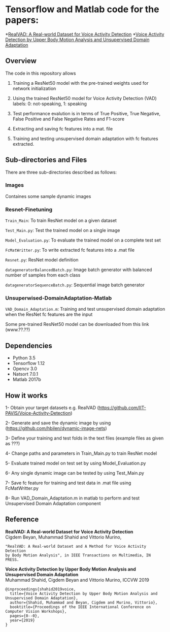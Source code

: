 # Tensorflow and Matlab code for the papers: 
*[RealVAD: A Real-world Dataset for Voice Activity Detection](https://ieeexplore.ieee.org/xpl/RecentIssue.jsp?punumber=6046)
*[Voice Activity Detection by Upper Body Motion Analysis and Unsupervised Domain Adaptation](https://openaccess.thecvf.com/content_ICCVW_2019/html/HBU/Shahid_Voice_Activity_Detection_by_Upper_Body_Motion_Analysis_and_Unsupervised_ICCVW_2019_paper.html)

## Overview

The code in this repository allows 

1. Training a ResNet50 model with the pre-trained weights used for network initialization

2. Using the trained ResNet50 model for Voice Activity Detection (VAD) labels: 0: not-speaking, 1: speaking

3. Test performance evalution is in terms of True Positive, True Negative, False Positive and False Negative Rates and F1-score
 
4. Extracting and saving fc features into a mat. file

5. Training and testing unsupervised domain adaptation with fc features extracted.

## Sub-directories and Files
There are three sub-directories described as follows:

### Images
Containes some sample dynamic images

### Resnet-Finetuning

``Train_Main``: To train ResNet model on a given dataset 

``Test_Main.py``: Test the trained model on a single image

``Model_Evaluation.py``: To evaluate the trained model on a complete test set

``FcMatWritter.py``: To write extracted fc features into a .mat file

``Resnet.py``: ResNet model definition

``datageneratorBalancedBatch.py``: Image batch generator with balanced number of samples from each class

``datageneratorSequenceBatch.py``: Sequential image batch generator

### Unsuperwised-DomainAdaptation-Matlab

``VAD_Domain_Adaptation.m``: Training and test unsupervised domain adaptation when the ResNet fc features are the input

Some pre-trained ResNet50 model can be downloaded from this link (www.??.??)

## Dependencies
* Python 3.5
* Tensorflow 1.12
* Opencv 3.0
* Natsort 7.0.1
* Matlab 2017b

## How it works
1- Obtain your target datasets e.g.  RealVAD (https://github.com/IIT-PAVIS/Voice-Activity-Detection)

2- Generate and save the dynamic image by using (https://github.com/hbilen/dynamic-image-nets) 

3- Define your training and test folds in the text files (example files as given as ???)

4- Change paths and parameters in Train_Main.py to train ResNet model

5- Evaluate trained model on test set by using Model_Evaluation.py

6- Any single dynamic image can be tested by using Test_Main.py 

7- Save fc feature for training and test data in .mat file using FcMatWritter.py

8- Run VAD_Domain_Adaptation.m in matlab to perform and test Unsupervised Domain Adaptation component

## Reference

**RealVAD: A Real-world Dataset for Voice Activity Detection**  
Cigdem Beyan, Muhammad Shahid and Vittorio Murino,
```
"RealVAD: A Real-world Dataset and A Method for Voice Activity Detection 
by Body Motion Analysis", in IEEE Transactions on Multimedia, IN PRESS.
```
**Voice Activity Detection by Upper Body Motion Analysis and Unsupervised Domain Adaptation**  
Muhammad Shahid, Cigdem Beyan and Vittorio Murino, ICCVW 2019
```
@inproceedings{shahid2019voice,
  title={Voice Activity Detection by Upper Body Motion Analysis and Unsupervised Domain Adaptation},
  author={Shahid, Muhammad and Beyan, Cigdem and Murino, Vittorio},
  booktitle={Proceedings of the IEEE International Conference on Computer Vision Workshops},
  pages={0--0},
  year={2019}
}
```
